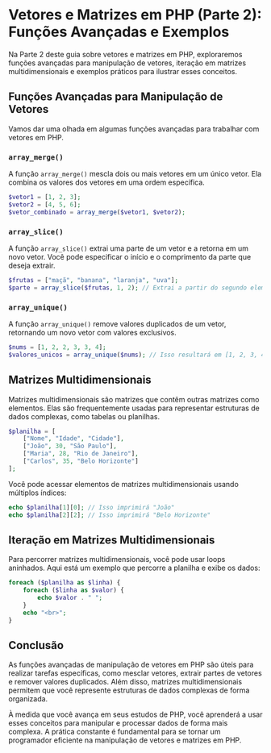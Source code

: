 # Vetores e Matrizes em PHP (Parte 2): Funções Avançadas e Exemplos

Na Parte 2 deste guia sobre vetores e matrizes em PHP, exploraremos funções avançadas para manipulação de vetores, iteração em matrizes multidimensionais e exemplos práticos para ilustrar esses conceitos.

## Funções Avançadas para Manipulação de Vetores

Vamos dar uma olhada em algumas funções avançadas para trabalhar com vetores em PHP.

### `array_merge()`

A função `array_merge()` mescla dois ou mais vetores em um único vetor. Ela combina os valores dos vetores em uma ordem específica.

```php
$vetor1 = [1, 2, 3];
$vetor2 = [4, 5, 6];
$vetor_combinado = array_merge($vetor1, $vetor2);
```

### `array_slice()`

A função `array_slice()` extrai uma parte de um vetor e a retorna em um novo vetor. Você pode especificar o início e o comprimento da parte que deseja extrair.

```php
$frutas = ["maçã", "banana", "laranja", "uva"];
$parte = array_slice($frutas, 1, 2); // Extrai a partir do segundo elemento e pega 2 elementos
```

### `array_unique()`

A função `array_unique()` remove valores duplicados de um vetor, retornando um novo vetor com valores exclusivos.

```php
$nums = [1, 2, 2, 3, 3, 4];
$valores_unicos = array_unique($nums); // Isso resultará em [1, 2, 3, 4]
```

## Matrizes Multidimensionais

Matrizes multidimensionais são matrizes que contêm outras matrizes como elementos. Elas são frequentemente usadas para representar estruturas de dados complexas, como tabelas ou planilhas.

```php
$planilha = [
    ["Nome", "Idade", "Cidade"],
    ["João", 30, "São Paulo"],
    ["Maria", 28, "Rio de Janeiro"],
    ["Carlos", 35, "Belo Horizonte"]
];
```

Você pode acessar elementos de matrizes multidimensionais usando múltiplos índices:

```php
echo $planilha[1][0]; // Isso imprimirá "João"
echo $planilha[2][2]; // Isso imprimirá "Belo Horizonte"
```

## Iteração em Matrizes Multidimensionais

Para percorrer matrizes multidimensionais, você pode usar loops aninhados. Aqui está um exemplo que percorre a planilha e exibe os dados:

```php
foreach ($planilha as $linha) {
    foreach ($linha as $valor) {
        echo $valor . " ";
    }
    echo "<br>";
}
```

## Conclusão

As funções avançadas de manipulação de vetores em PHP são úteis para realizar tarefas específicas, como mesclar vetores, extrair partes de vetores e remover valores duplicados. Além disso, matrizes multidimensionais permitem que você represente estruturas de dados complexas de forma organizada.

À medida que você avança em seus estudos de PHP, você aprenderá a usar esses conceitos para manipular e processar dados de forma mais complexa. A prática constante é fundamental para se tornar um programador eficiente na manipulação de vetores e matrizes em PHP.